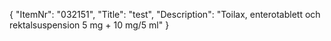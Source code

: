 {
  "ItemNr": "032151",
  "Title": "test",
  "Description": "Toilax, enterotablett och rektalsuspension 5 mg + 10 mg/5 ml"
}
